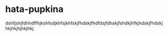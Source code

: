# hata-pupkina
dshfjshjfdhhdffhjkshfsdjkhfsjkhfskjfhdskjfhdfdsjfdhskjfshdkjhfkjhdskjfhdskjhkjhkjhjhkjhkj
